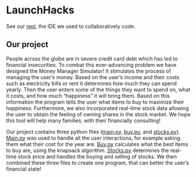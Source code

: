 # LaunchHacks

See our [repl](https://replit.com/@Jasamarbir/Launch-Hacks), the IDE we used to collaboratively code.

## Our project

People across the globe are in severe credit card debt which has led to financial insecurities. To combat this ever-advancing problem we have designed the Money Manager Simulator! It stimulates the process of managing the user’s money. Based on the user’s income and their costs such as electricity bills or rent it determines how much they can spend yearly. Then the user enters some of the things they want to spend on, what it costs, and how much “happiness” it will bring them. Based on this information the program tells the user what items to buy to maximize their happiness. Furthermore, we also incorporated real-time stock data allowing the user to obtain the feeling of owning shares in the stock market. We hope this tool will help many families, with their financially consulting!

Our project contains three python files ([main.py](https://github.com/asubramanian08/LaunchHacks/blob/main/main.py), [buy.py](https://github.com/asubramanian08/LaunchHacks/blob/main/buy.py), and [stocks.py](https://github.com/asubramanian08/LaunchHacks/blob/main/stocks.py)). [Main.py](https://github.com/asubramanian08/LaunchHacks/blob/main/main.py) was used to handle all the user interactions, for example asking them what their cost for the year are. [Buy.py](https://github.com/asubramanian08/LaunchHacks/blob/main/buy.py) calculates what the best items to buy are, using the knapsack algorithm. [Stocks.py](https://github.com/asubramanian08/LaunchHacks/blob/main/stocks.py) determines the real-time stock price and handles the buying and selling of stocks. We then combined these three files to create one program, that can better the user’s financial state!